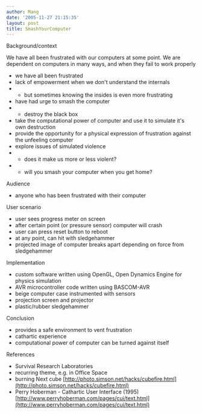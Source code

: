 ```yaml
---
author: Mang
date: '2005-11-27 21:15:35'
layout: post
title: SmashYourComputer
---
```


Background/context

We have all been frustrated with our computers at some point.  We are dependent on computers in many ways, and when they fail to work properly

* we have all been frustrated
* lack of empowerment when we don't understand the internals
* * but sometimes knowing the insides is even more frustrating
* have had urge to smash the computer
* * destroy the black box
* take the computational power of computer and use it to simulate it's own destruction
* provide the opportunity for a physical expression of frustration against the unfeeling computer
* explore issues of simulated violence
* * does it make us more or less violent?
* * will you smash your computer when you get home?

Audience

* anyone who has been frustrated with their computer

User scenario

* user sees progress meter on screen
* after certain point (or pressure sensor) computer will crash
* user can press reset button to reboot
* at any point, can hit with sledgehammer
* projected image of computer breaks apart depending on force from sledgehammer

Implementation

* custom software written using OpenGL, Open Dynamics Engine for physics simulation
* AVR microcontroller code written using BASCOM-AVR
* beige computer case instrumented with sensors
* projection screen and projector
* plastic/rubber sledgehammer

Conclusion

* provides a safe environment to vent frustration
* cathartic experience
* computational power of computer can be turned against itself

References

* Survival Research Laboratories
* recurring theme, e.g. in Office Space
* burning Next cube [http://photo.simson.net/hacks/cubefire.html](http://photo.simson.net/hacks/cubefire.html)
* Perry Hoberman - Cathartic User Interface (1995) [http://www.perryhoberman.com/pages/cui/text.html](http://www.perryhoberman.com/pages/cui/text.html)
